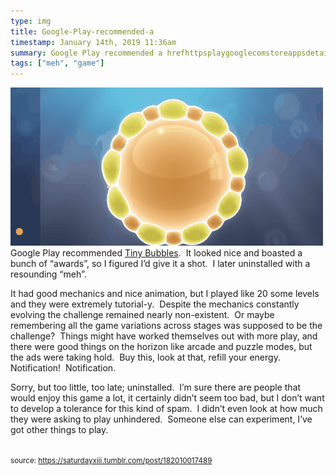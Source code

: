 ```yaml
---
type: img
title: Google-Play-recommended-a
timestamp: January 14th, 2019 11:36am
summary: Google Play recommended a hrefhttpsplaygooglecomstoreappsdetailsidcompinestreetcodeworksTinyBubbles targetblankTiny Bubblesa  It had good mechanics and nice animation but I played like 20 some levels and they were extremely tutorialy  Despite the mechanics constantly evolviSorry but too little too late uninstalled  I’m sure there are people that would enjoy this game a lot it certainly didn’t seem too bad but I don’
tags: ["meh", "game"]
---
```

<img src="../media/182010017489.gif"/>
                                                                                          <div class="caption">
Google Play recommended <a href="https://play.google.com/store/apps/details?id=com.pinestreetcodeworks.TinyBubbles" target="_blank">Tiny Bubbles</a>.  It looked nice and boasted a bunch of “awards”, so I figured I’d give it a shot.  I later uninstalled with a resounding “meh”.

It had good mechanics and nice animation, but I played like 20 some levels and they were extremely tutorial-y.  Despite the mechanics constantly evolving the challenge remained nearly non-existent.  Or maybe remembering all the game variations across stages was supposed to be the challenge?  Things might have worked themselves out with more play, and there were good things on the horizon like arcade and puzzle modes, but the ads were taking hold.  Buy this, look at that, refill your energy.  Notification!  Notification.

Sorry, but too little, too late; uninstalled.  I’m sure there are people that would enjoy this game a lot, it certainly didn’t seem too bad, but I don’t want to develop a tolerance for this kind of spam.  I didn’t even look at how much they were asking to play unhindered.  Someone else can experiment, I’ve got other things to play.<br/><br/>
 
                                    
                
                
                
                
                                
<small>source: https://saturdayxiii.tumblr.com/post/182010017489</small>